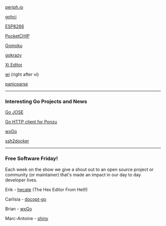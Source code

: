 [periph.io](https://periph.io/)

[gohci](https://github.com/periph/gohci)

[ESP8266](https://en.wikipedia.org/wiki/ESP8266)

[PocketCHIP](https://getchip.com/pages/pocketchip)

[Gomoku](https://github.com/lpereira/gomoku)

[gokrazy](https://github.com/gokrazy/gokrazy)

[Xi Editor](https://github.com/google/xi-editor)

[wi](https://github.com/wi-ed/wi) (right after vi)

[panicparse](https://github.com/maruel/panicparse)




---

### Interesting Go Projects and News


[Go JOSE](https://github.com/square/go-jose)

[Go HTTP client for Ponzu](https://github.com/ponzu-cms/go-client)

[wxGo](https://github.com/dontpanic92/wxGo)

[ssh2docker](https://github.com/moul/ssh2docker)



---

### Free Software Friday!

Each week on the show we give a shout out to an open source project or community (or maintainer) that's made an impact in our day to day developer lives.


Erik - [hecate](https://github.com/evanmiller/hecate) (The Hex Editor From Hell!)

Carlisia - [docopt-go](https://github.com/docopt/docopt.go)

Brian - [wxGo](https://github.com/dontpanic92/wxGo)

Marc-Antoine - [shiny](http://golang.org/x/exp/shiny)
